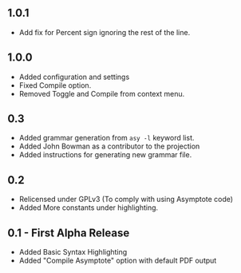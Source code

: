## 1.0.1
* Add fix for Percent sign ignoring the rest of the line.

## 1.0.0
* Added configuration and settings
* Fixed Compile option.
* Removed Toggle and Compile from context menu.

## 0.3
* Added grammar generation from ```asy -l``` keyword list.
* Added John Bowman as a contributor to the projection
* Added instructions for generating new grammar file.

## 0.2
* Relicensed under GPLv3 (To comply with using Asymptote code)
* Added More constants under highlighting.

## 0.1 - First Alpha Release
* Added Basic Syntax Highlighting
* Added "Compile Asymptote" option with default PDF output
